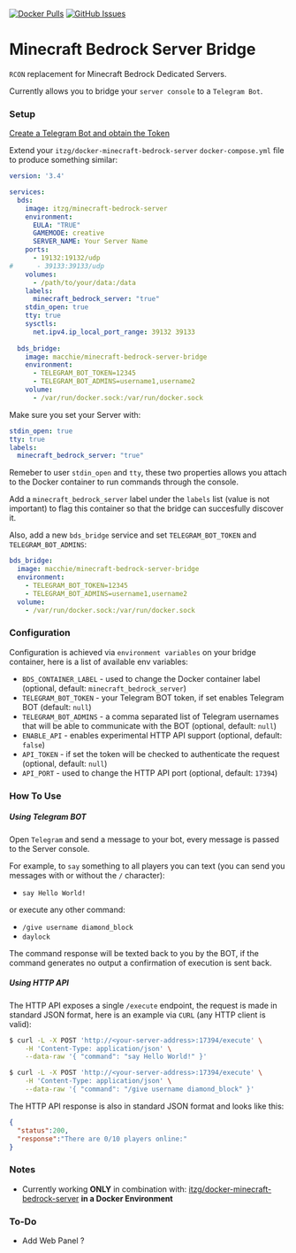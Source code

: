 [![Docker Pulls](https://img.shields.io/docker/pulls/macchie/minecraft-bedrock-server-bridge.svg)](https://hub.docker.com/r/macchie/minecraft-bedrock-server-bridge/)
[![GitHub Issues](https://img.shields.io/github/issues-raw/macchie/minecraft-bedrock-server-bridge.svg)](https://github.com/macchie/minecraft-bedrock-server-bridge/issues)

# Minecraft Bedrock Server Bridge

`RCON` replacement for Minecraft Bedrock Dedicated Servers.

Currently allows you to bridge your `server console` to a `Telegram Bot`.

### Setup

[Create a Telegram Bot and obtain the Token](https://core.telegram.org/bots#3-how-do-i-create-a-bot)

Extend your `itzg/docker-minecraft-bedrock-server` `docker-compose.yml` file to produce something similar:

```yaml
version: '3.4'

services:
  bds:
    image: itzg/minecraft-bedrock-server
    environment:
      EULA: "TRUE"
      GAMEMODE: creative
      SERVER_NAME: Your Server Name
    ports:
      - 19132:19132/udp
#      - 39133:39133/udp
    volumes:
      - /path/to/your/data:/data
    labels:
      minecraft_bedrock_server: "true"
    stdin_open: true
    tty: true
    sysctls:
      net.ipv4.ip_local_port_range: 39132 39133
  
  bds_bridge:
    image: macchie/minecraft-bedrock-server-bridge
    environment:
      - TELEGRAM_BOT_TOKEN=12345
      - TELEGRAM_BOT_ADMINS=username1,username2
    volume:
      - /var/run/docker.sock:/var/run/docker.sock
```

Make sure you set your Server with:

```yaml
stdin_open: true
tty: true
labels:
  minecraft_bedrock_server: "true"
```

Remeber to user `stdin_open` and `tty`, these two properties allows you attach to the Docker container to run commands through the console.

Add a `minecraft_bedrock_server` label under the `labels` list (value is not important) to flag this container so that the bridge can succesfully discover it.

Also, add a new `bds_bridge` service and set `TELEGRAM_BOT_TOKEN` and `TELEGRAM_BOT_ADMINS`:

```yaml
bds_bridge:
  image: macchie/minecraft-bedrock-server-bridge
  environment:
    - TELEGRAM_BOT_TOKEN=12345
    - TELEGRAM_BOT_ADMINS=username1,username2
  volume:
    - /var/run/docker.sock:/var/run/docker.sock
```

### Configuration

Configuration is achieved via `environment variables` on your bridge container, here is a list of available env variables:

- `BDS_CONTAINER_LABEL` - used to change the Docker container label (optional, default: `minecraft_bedrock_server`)
- `TELEGRAM_BOT_TOKEN` - your Telegram BOT token, if set enables Telegram BOT (default: `null`)
- `TELEGRAM_BOT_ADMINS` - a comma separated list of Telegram usernames that will be able to communicate with the BOT (optional, default: `null`)
- `ENABLE_API` - enables experimental HTTP API support (optional, default: `false`)
- `API_TOKEN` - if set the token will be checked to authenticate the request (optional, default: `null`)
- `API_PORT` - used to change the HTTP API port (optional, default: `17394`)

### How To Use

##### Using Telegram BOT

Open `Telegram` and send a message to your bot, every message is passed to the Server console.

For example, to `say` something to all players you can text (you can send you messages with or without the `/` character):

- `say Hello World!`

or execute any other command:

- `/give username diamond_block`
- `daylock`

The command response will be texted back to you by the BOT, if the command generates no output a confirmation of execution is sent back.

##### Using HTTP API

The HTTP API exposes a single `/execute` endpoint, the request is made in standard JSON format, here is an example via `CURL` (any HTTP client is valid):

```bash
$ curl -L -X POST 'http://<your-server-address>:17394/execute' \
    -H 'Content-Type: application/json' \
    --data-raw '{ "command": "say Hello World!" }'
```

```bash
$ curl -L -X POST 'http://<your-server-address>:17394/execute' \
    -H 'Content-Type: application/json' \
    --data-raw '{ "command": "/give username diamond_block" }'
```

The HTTP API response is also in standard JSON format and looks like this:

```json
{
  "status":200,
  "response":"There are 0/10 players online:"
}
```

### Notes

- Currently working **ONLY** in combination with: [itzg/docker-minecraft-bedrock-server](https://github.com/itzg/docker-minecraft-bedrock-server) **in a Docker Environment**
### To-Do

- Add Web Panel ?

